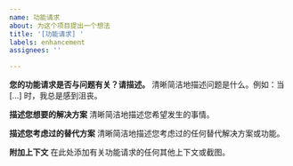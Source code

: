 ```yaml
---
name: 功能请求
about: 为这个项目提出一个想法
title: '[功能请求] '
labels: enhancement
assignees: ''

---
```


**您的功能请求是否与问题有关？请描述。**
清晰简洁地描述问题是什么。例如：当 [...] 时，我总是感到沮丧。

**描述您想要的解决方案**
清晰简洁地描述您希望发生的事情。

**描述您考虑过的替代方案**
清晰简洁地描述您考虑过的任何替代解决方案或功能。

**附加上下文**
在此处添加有关功能请求的任何其他上下文或截图。